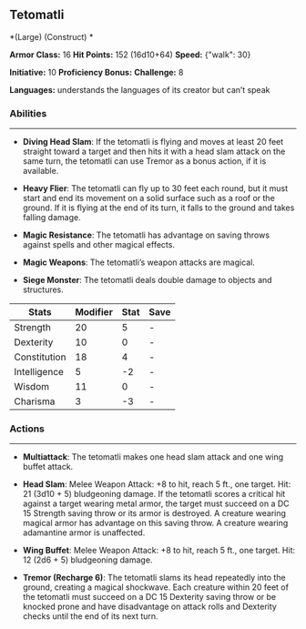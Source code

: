 ## Tetomatli
*(Large) (Construct) *

**Armor Class:** 16
**Hit Points:** 152 (16d10+64)
**Speed:** {"walk": 30}

**Initiative:** 10
**Proficiency Bonus:**
**Challenge:** 8

**Languages:** understands the languages of its creator but can’t speak

### Abilities
 --- 
- **Diving Head Slam**: If the tetomatli is flying and moves at least 20 feet straight toward a target and then hits it with a head slam attack on the same turn, the tetomatli can use Tremor as a bonus action, if it is available.

- **Heavy Flier**: The tetomatli can fly up to 30 feet each round, but it must start and end its movement on a solid surface such as a roof or the ground. If it is flying at the end of its turn, it falls to the ground and takes falling damage.

- **Magic Resistance**: The tetomatli has advantage on saving throws against spells and other magical effects.

- **Magic Weapons**: The tetomatli’s weapon attacks are magical.

- **Siege Monster**: The tetomatli deals double damage to objects and structures.



| Stats | Modifier | Stat | Save
| ---- | ---- | ---- | ---- |
| Strength | 20 | 5 | - |
| Dexterity | 10 | 0 | - |
| Constitution | 18 | 4 | - |
| Intelligence | 5 | -2 | - |
| Wisdom | 11 | 0 | - |
| Charisma | 3 | -3 | - |

### Actions
 --- 
- **Multiattack**: The tetomatli makes one head slam attack and one wing buffet attack.

- **Head Slam**: Melee Weapon Attack: +8 to hit, reach 5 ft., one target. Hit: 21 (3d10 + 5) bludgeoning damage. If the tetomatli scores a critical hit against a target wearing metal armor, the target must succeed on a DC 15 Strength saving throw or its armor is destroyed. A creature wearing magical armor has advantage on this saving throw. A creature wearing adamantine armor is unaffected.

- **Wing Buffet**: Melee Weapon Attack: +8 to hit, reach 5 ft., one target. Hit: 12 (2d6 + 5) bludgeoning damage.

- **Tremor (Recharge 6)**: The tetomatli slams its head repeatedly into the ground, creating a magical shockwave. Each creature within 20 feet of the tetomatli must succeed on a DC 15 Dexterity saving throw or be knocked prone and have disadvantage on attack rolls and Dexterity checks until the end of its next turn.

